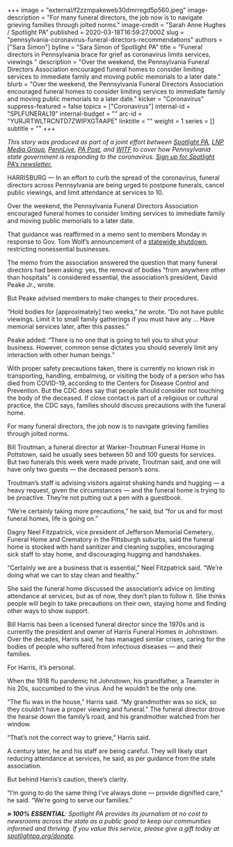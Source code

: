 +++
image = "external/f2zzmpakeweb30dmrregd5p560.jpeg"
image-description = "For many funeral directors, the job now is to navigate grieving families through jolted norms."
image-credit = "Sarah Anne Hughes / Spotlight PA"
published = 2020-03-18T16:59:27.000Z
slug = "pennsylvania-coronavirus-funeral-directors-recommendations"
authors = ["Sara Simon"]
byline = "Sara Simon of Spotlight PA"
title = "Funeral directors in Pennsylvania brace for grief as coronavirus limits services, viewings  "
description = "Over the weekend, the Pennsylvania Funeral Directors Association encouraged funeral homes to consider limiting services to immediate family and moving public memorials to a later date."
blurb = "Over the weekend, the Pennsylvania Funeral Directors Association encouraged funeral homes to consider limiting services to immediate family and moving public memorials to a later date."
kicker = "Coronavirus"
suppress-featured = false
topics = ["Coronavirus"]
internal-id = "SPLFUNERAL19"
internal-budget = ""
arc-id = "YURJRTWLTRCNTD7ZWIPXGTAAPE"
linktitle = ""
weight = 1
series = []
subtitle = ""
+++

<i>This story was produced as part of a joint effort between </i><a href="https://www.spotlightpa.org/"><i>Spotlight PA</i></a><i>, </i><a href="https://lancasteronline.com/"><i>LNP Media Group</i></a><i>, </i><a href="https://www.pennlive.com/"><i>PennLive</i></a><i>, </i><a href="https://papost.org/"><i>PA Post</i></a><i>, and </i><a href="https://www.witf.org/"><i>WITF</i></a><i> to cover how Pennsylvania state government is responding to the coronavirus. </i><a href="https://www.spotlightpa.org/newsletters"><i>Sign up for Spotlight PA’s newsletter.</i></a>

HARRISBURG — In an effort to curb the spread of the coronavirus, funeral directors across Pennsylvania are being urged to postpone funerals, cancel public viewings, and limit attendance at services to 10.

Over the weekend, the Pennsylvania Funeral Directors Association encouraged funeral homes to consider limiting services to immediate family and moving public memorials to a later date.

That guidance was reaffirmed in a memo sent to members Monday in response to Gov. Tom Wolf’s announcement of a <a href="https://www.spotlightpa.org/news/2020/03/everything-you-need-to-know-about-the-pennsylvania-coronavirus-shutdown-latest-updates/">statewide shutdown</a>, restricting nonessential businesses.

The memo from the association answered the question that many funeral directors had been asking: yes, the removal of bodies “from anywhere other than hospitals” is considered essential, the association’s president, David Peake Jr., wrote.

But Peake advised members to make changes to their procedures.

“Hold bodies for [approximately] two weeks,” he wrote. “Do not have public viewings. Limit it to small family gatherings if you must have any ... Have memorial services later, after this passes.”

Peake added: “There is no one that is going to tell you to shut your business. However, common sense dictates you should severely limit any interaction with other human beings.”

<script src="https://www.spotlightpa.org/embed.js" async></script><div data-spl-embed-version="1" data-spl-src="https://www.spotlightpa.org/embeds/donate/"></div>

With proper safety precautions taken, there is currently no known risk in transporting, handling, embalming, or visiting the body of a person who has died from COVID-19, according to the Centers for Disease Control and Prevention. But the CDC does say that people should consider not touching the body of the deceased. If close contact is part of a religious or cultural practice, the CDC says, families should discuss precautions with the funeral home.

For many funeral directors, the job now is to navigate grieving families through jolted norms.

Bill Troutman, a funeral director at Warker-Troutman Funeral Home in Pottstown, said he usually sees between 50 and 100 guests for services. But two funerals this week were made private, Troutman said, and one will have only two guests — the deceased person’s sons.

Troutman’s staff is advising visitors against shaking hands and hugging — a heavy request, given the circumstances — and the funeral home is trying to be proactive. They’re not putting out a pen with a guestbook.

“We’re certainly taking more precautions,” he said, but “for us and for most funeral homes, life is going on.”

Dagny Neel Fitzpatrick, vice president of Jefferson Memorial Cemetery, Funeral Home and Crematory in the Pittsburgh suburbs, said the funeral home is stocked with hand sanitizer and cleaning supplies, encouraging sick staff to stay home, and discouraging hugging and handshakes.

<script src="https://www.spotlightpa.org/embed.js" async></script><div data-spl-embed-version="1" data-spl-src="https://www.spotlightpa.org/embeds/newsletter/"></div>

“Certainly we are a business that is essential,” Neel Fitzpatrick said. “We’re doing what we can to stay clean and healthy.”

She said the funeral home discussed the association’s advice on limiting attendance at services, but as of now, they don’t plan to follow it. She thinks people will begin to take precautions on their own, staying home and finding other ways to show support.

Bill Harris has been a licensed funeral director since the 1970s and is currently the president and owner of Harris Funeral Homes in Johnstown. Over the decades, Harris said, he has managed similar crises, caring for the bodies of people who suffered from infectious diseases — and their families.

For Harris, it’s personal.

When the 1918 flu pandemic hit Johnstown, his grandfather, a Teamster in his 20s, succumbed to the virus. And he wouldn’t be the only one.

“The flu was in the house,” Harris said. “My grandmother was so sick, so they couldn’t have a proper viewing and funeral.” The funeral director drove the hearse down the family’s road, and his grandmother watched from her window.

“That’s not the correct way to grieve,” Harris said.

A century later, he and his staff are being careful. They will likely start reducing attendance at services, he said, as per guidance from the state association.

But behind Harris’s caution, there’s clarity.

“I’m going to do the same thing I’ve always done — provide dignified care,” he said. “We’re going to serve our families.”

<script src="https://www.spotlightpa.org/embed.js" async></script><div data-spl-embed-version="1" data-spl-src="https://www.spotlightpa.org/embeds/tips/?tip_text=Do%20you%20have%20a%20tip%20about%20%3Cb%3Ehow%20Pa.'s%20government%20is%20responding%20to%20the%20coronavirus%3C%2Fb%3E%3F%20Tell%20us."></div>

<i><b>» 100% ESSENTIAL</b></i><i>: Spotlight PA provides its journalism at no cost to newsrooms across the state as a public good to keep our communities informed and thriving. If you value this service, please give a gift today at </i><a href="https://www.spotlightpa.org/donate"><i>spotlightpa.org/donate</i></a><i>.</i>
